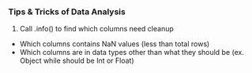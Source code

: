 ### Tips & Tricks of Data Analysis

1. Call .info() to find which columns need cleanup
 - Which columns contains NaN values (less than total rows)
 - Which columns are in data types other than what they should be (ex. Object while should be Int or Float)
